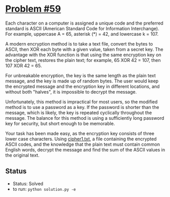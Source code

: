# [Problem #59](http://projecteuler.net/problem=59)

Each character on a computer is assigned a unique code and the preferred standard is 
ASCII (American Standard Code for Information Interchange). For example, uppercase 
A = 65, asterisk (*) = 42, and lowercase k = 107.

A modern encryption method is to take a text file, convert the bytes to ASCII, then 
XOR each byte with a given value, taken from a secret key. The advantage with the 
XOR function is that using the same encryption key on the cipher text, restores the 
plain text; for example, 65 XOR 42 = 107, then 107 XOR 42 = 65.

For unbreakable encryption, the key is the same length as the plain text message, 
and the key is made up of random bytes. The user would keep the encrypted message 
and the encryption key in different locations, and without both "halves", it is 
impossible to decrypt the message.

Unfortunately, this method is impractical for most users, so the modified method is 
to use a password as a key. If the password is shorter than the message, which is 
likely, the key is repeated cyclically throughout the message. The balance for this 
method is using a sufficiently long password key for security, but short enough to 
be memorable.

Your task has been made easy, as the encryption key consists of three lower case 
characters. Using [cipher1.txt](cipher1.txt), a file containing the encrypted ASCII 
codes, and the knowledge that the plain text must contain common English words, 
decrypt the message and find the sum of the ASCII values in the original text.

## Status
* Status: Solved
* to run: `python solution.py -e`
